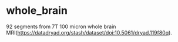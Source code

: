 # whole_brain
92 segments from 7T 100 micron whole brain MRI(https://datadryad.org/stash/dataset/doi:10.5061/dryad.119f80q).
